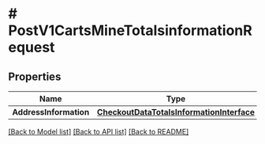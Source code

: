 # # PostV1CartsMineTotalsinformationRequest


## Properties 


Name | Type | Description | Notes
------------ | ------------- | ------------- | -------------
**AddressInformation**| [**CheckoutDataTotalsInformationInterface**](CheckoutDataTotalsInformationInterface.md) |   |


[[Back to Model list]](../../README.md#models) [[Back to API list]](../../README.md#endpoints) [[Back to README]](../../README.md)

